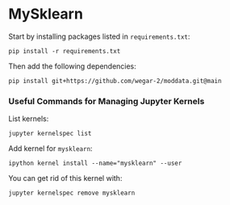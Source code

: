 # MySklearn

Start by installing packages listed in `requirements.txt`:

```commandline
pip install -r requirements.txt
```

Then add the following dependencies:
```commandline
pip install git+https://github.com/wegar-2/moddata.git@main
```


### Useful Commands for Managing Jupyter Kernels
List kernels:
```commandline
jupyter kernelspec list
```

Add kernel for `mysklearn`:
```commandline
ipython kernel install --name="mysklearn" --user
```

You can get rid of this kernel with:
```commandline
jupyter kernelspec remove mysklearn
```
